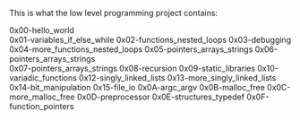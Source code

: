This is what the low level programming project contains:

 0x00-hello_world                             
 0x01-variables_if_else_while 
 0x02-functions_nested_loops 
 0x03-debugging
 0x04-more_functions_nested_loops
 0x05-pointers_arrays_strings 
 0x06-pointers_arrays_strings                             
 0x07-pointers_arrays_strings 
 0x08-recursion
 0x09-static_libraries
 0x10-variadic_functions
 0x12-singly_linked_lists
 0x13-more_singly_linked_lists
 0x14-bit_manipulation
 0x15-file_io
 0x0A-argc_argv
 0x0B-malloc_free
 0x0C-more_malloc_free
 0x0D-preprocessor
 0x0E-structures_typedef
 0x0F-function_pointers

